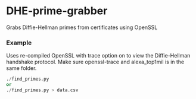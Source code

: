 # DHE-prime-grabber
Grabs Diffie-Hellman primes from certificates using OpenSSL

### Example
Uses re-compiled OpenSSL with trace option on to view the Diffie-Hellman handshake protocol. Make sure openssl-trace and alexa_top1mil is in the same folder.

```python
./find_primes.py
or
./find_primes.py > data.csv
```
